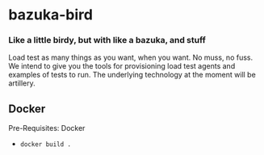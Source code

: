 # bazuka-bird
### Like a little birdy, but with like a bazuka, and stuff

Load test as many things as you want, when you want. No muss, no fuss.
We intend to give you the tools for provisioning load test agents and examples of tests to run.
The underlying technology at the moment will be artillery.

## Docker

Pre-Requisites: Docker

* `docker build .`
